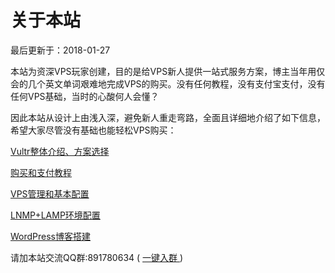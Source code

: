 #  关于本站

最后更新于：2018-01-27

本站为资深VPS玩家创建，目的是给VPS新人提供一站式服务方案，博主当年用仅会的几个英文单词艰难地完成VPS的购买。没有任何教程，没有支付宝支付，没有任何VPS基础，当时的心酸何人会懂？

因此本站从设计上由浅入深，避免新人重走弯路，全面且详细地介绍了如下信息，希望大家尽管没有基础也能轻松VPS购买：

[ Vultr整体介绍、方案选择 ](/)

[ 购买和支付教程 ](/tuwen/)

[ VPS管理和基本配置 ](/ssh/)

[ LNMP+LAMP环境配置 ](/bt/)

[ WordPress博客搭建 ](/wordpress/)

请加本站交流QQ群:891780634 ( [ 一键入群 ](https://jq.qq.com/?_wv=1027&k=58aCpAL) )

